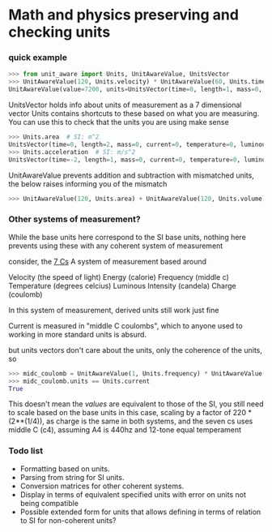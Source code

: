 # Math and physics preserving and checking units

### quick example

```py
>>> from unit_aware import Units, UnitAwareValue, UnitsVector
>>> UnitAwareValue(120, Units.velocity) * UnitAwareValue(60, Units.time)
UnitAwareValue(value=7200, units=UnitsVector(time=0, length=1, mass=0, current=0, temperature=0, luminous_intensity=0, amount_of_substance=0))
```

UnitsVector holds info about units of measurement as a 7 dimensional vector
Units contains shortcuts to these based on what you are measuring.
You can use this to check that the units you are using make sense

```py
>>> Units.area  # SI: m^2
UnitsVector(time=0, length=2, mass=0, current=0, temperature=0, luminous_intensity=0, amount_of_substance=0)
>>> Units.acceleration  # SI: m/s^2
UnitsVector(time=-2, length=1, mass=0, current=0, temperature=0, luminous_intensity=0, amount_of_substance=0)
```

UnitAwareValue prevents addition and subtraction with mismatched units, the below raises informing you of the mismatch
```py
>>> UnitAwareValue(120, Units.area) + UnitAwareValue(120, Units.volume)
```

### Other systems of measurement?

While the base units here correspond to the SI base units, nothing here prevents using these with any coherent system of measurement

consider, the [7 Cs](https://www.youtube.com/watch?v=KmfdeWd0RMk) A system of measurement based around

Velocity (the speed of light)
Energy (calorie)
Frequency (middle c)
Temperature (degrees celcius)
Luminous Intensity (candela)
Charge (coulomb)

In this system of measurement, derived units still work just fine

Current is measured in "middle C coulombs", which to anyone used to working in more standard units is absurd.

but units vectors don't care about the units, only the coherence of the units, so

```py
>>> midc_coulomb = UnitAwareValue(1, Units.frequency) * UnitAwareValue(1, Units.charge)
>>> midc_coulomb.units == Units.current
True
```

This doesn't mean the *values* are equivalent to those of the SI, you still need to scale based on the base units 
in this case, scaling by a factor of 220 * (2**(1/4)), as charge is the same in both systems,
and the seven cs uses middle C (c4), assuming A4 is 440hz and 12-tone equal temperament


### Todo list

- Formatting based on units.
- Parsing from string for SI units.
- Conversion matrices for other coherent systems.
- Display in terms of equivalent specified units with error on units not being compatible
- Possible extended form for units that allows defining in terms of relation to SI for non-coherent units?